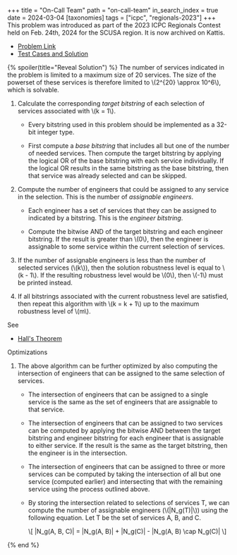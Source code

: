 +++
title = "On-Call Team"
path = "on-call-team"
in_search_index = true
date = 2024-03-04
[taxonomies]
tags = ["icpc", "regionals-2023"]
+++
This problem was introduced as part of the 2023 ICPC Regionals Contest held on
Feb. 24th, 2024 for the SCUSA region. It is now archived on Kattis.

- [Problem Link](https://open.kattis.com/problems/oncallteam)
- [Test Cases and Solution](http://serjudging.vanb.org/)

{% spoiler(title="Reveal Solution") %}
The number of services indicated in the problem is limited to a maximum size of
20 services. The size of the powerset of these services is therefore limited to
\\(2^{20} \approx 10^6\\), which is solvable.

1. Calculate the corresponding _target bitstring_ of each selection of services
   associated with \\(k = 1\\).
   - Every bitstring used in this problem should be implemented as a 32-bit integer
     type.

   - First compute a _base bitstring_ that includes all but
     one of the number of needed services. Then compute the target bitstring by
     applying the logical OR of the base bitstring with each service
     individually. If the logical OR results in the same bitstring as the base
     bitstring, then that service was already selected and can be skipped.

2. Compute the number of engineers that could be assigned to any service in the
   selection. This is the number of _assignable engineers_.
   - Each engineer has a set of services that they can be assigned to indicated
     by a bitstring. This is the _engineer bitstring_.

   - Compute the bitwise AND of the target bitstring and each engineer
     bitstring. If the result is greater than \\(0\\), then the engineer is assignable to some service within the current selection of services.

3. If the number of assignable engineers is less than the number of selected
   services (\\(k\\)), then the solution robustness level is equal to \\(k - 1\\). If the
   resulting robustness level would be \\(0\\), then \\(-1\\) must be printed
   instead.

4. If all bitstrings associated with the current robustness level are
   satisfied, then repeat this algorithm with \\(k = k + 1\\) up to the maximum
   robustness level of \\(m\\).
   
See
- [Hall's Theorem](@/_theorems/halls_theorem.md)

Optimizations

1. The above algorithm can be further optimized by also computing the
   intersection of engineers that can be assigned to the same selection of services.
   - The intersection of engineers that can be assigned to a single service is
     the same as the set of engineers that are assignable to that service.

   - The intersection of engineers that can be assigned to two
     services can be computed by applying the bitwise AND between the target
     bitstring and engineer bitstring for each engineer that is assignable to
     either service. If the result is the same as the target bitstring, then the
     engineer is in the intersection.

   - The intersection of engineers that can be assigned to three or more
     services can be computed by taking the intersection of all but one service
     (computed earlier) and intersecting that with the remaining service using
     the process outlined above.

   - By storing the intersection related to selections of services T, we can
     compute the number of assignable engineers (\\(|N_g(T)|\\)) using the
     following equation. Let T be the set of services A, B, and C.

     \\[
        |N_g(A, B, C)| = |N_g(A, B)| + |N_g(C)| - |N_g(A, B) \cap N_g(C)|
     \\]

{% end %}
